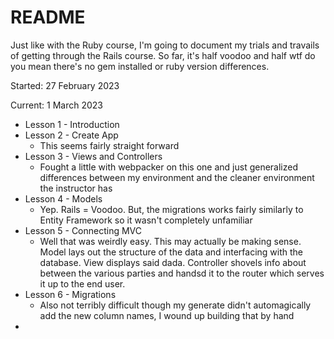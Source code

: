 # README

Just like with the Ruby course, I'm going to document my trials and travails of getting through the Rails course.
So far, it's half voodoo and half wtf do you mean there's no gem installed or ruby version differences.

Started: 27 February 2023

Current: 1 March 2023

* Lesson 1 - Introduction
* Lesson 2 - Create App
  * This seems fairly straight forward
* Lesson 3 - Views and Controllers
  * Fought a little with webpacker on this one and just generalized differences between my environment and the cleaner environment the instructor has
* Lesson 4 - Models
  * Yep.  Rails = Voodoo.  But, the migrations works fairly similarly to Entity Framework so it wasn't completely unfamiliar
* Lesson 5 - Connecting MVC
  * Well that was weirdly easy.  This may actually be making sense.  Model lays out the structure of the data and interfacing with the database.  View displays said dada.  Controller shovels info about between the various parties and handsd it to the router which serves it up to the end user.
* Lesson 6 - Migrations
  * Also not terribly difficult though my generate didn't automagically add the new column names, I wound up building that by hand
* 
